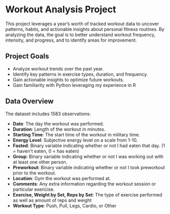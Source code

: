 # Workout Analysis Project <br/>
This project leverages a year’s worth of tracked workout data to uncover patterns, habits, and actionable insights about personal fitness routines. By analyzing the data, the goal is to better understand workout frequency, intensity, and progress, and to identify areas for improvement.

## Project Goals<br/>
- Analyze workout trends over the past year.<br/>
- Identify key patterns in exercise types, duration, and frequency.<br/>
- Gain actionable insights to optimize future workouts.<br/>
- Gain familiarity with Python leveraging my experience in R<br/>

## Data Overview<br/>
The dataset includes 1583 observations:<br/>

- **Date**: The day the workout was performed.<br/>
- **Duration**: Length of the workout in minutes.<br/>
- **Starting Time**: The start time of the workout in military time.<br/>
- **Energy Level**: Subjective energy level on a scale from 1-10.<br/>
- **Fasted**: Binary variable indicating whether or not I had eaten that day. (1 = haven't eaten, 0 = has eaten)<br/>
- **Group**: Binary variable indicating whether or not I was working out with at least one other person.<br/>
- **Preworkout**: Binary variable indicating whether or not I took preworkout prior to the workout.<br/>
- **Location**: Gym the workout was performed at.<br/>
- **Comments**: Any extra information regarding the workout session or particular exericise.<br/>
- **Exercise, Weight by Set, Reps by Set**: The type of exercise performed as well as amount of reps and weight<br/>
- **Workout Type**: Push, Pull, Legs, Cardio, or Other


